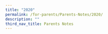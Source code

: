 ```yaml
---
title: "2020"
permalink: /for-parents/Parents-Notes/2020/
description: ""
third_nav_title: Parents Notes
---
```

